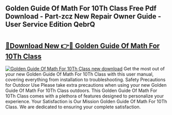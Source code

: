 ## Golden Guide Of Math For 10Th Class Free Pdf Download - Part-zcz New Repair Owner Guide - User Service Edition QebrQ

# <h2><a href="http://bc48140.oget.top/?id=Golden+Guide+Of+Math+For+10Th+Class">🔗Download New 👉🔴 Golden Guide Of Math For 10Th Class</a></h2>

[![Golden Guide Of Math For 10Th Class new download](https://i.imgur.com/5g1atiW.png)](http://bc48140.oget.top/?id=Golden+Guide+Of+Math+For+10Th+Class)
Get the most out of your new Golden Guide Of Math For 10Th Class with this user manual, covering everything from installation to troubleshooting. Safety Precautions for Outdoor Use Please take extra precautions when using your new Golden Guide Of Math For 10Th Class outdoors. This Golden Guide Of Math For 10Th Class comes with a plethora of features designed to personalize your experience. Your Satisfaction is Our Mission Golden Guide Of Math For 10Th Class. We are dedicated to ensuring your complete satisfaction.
